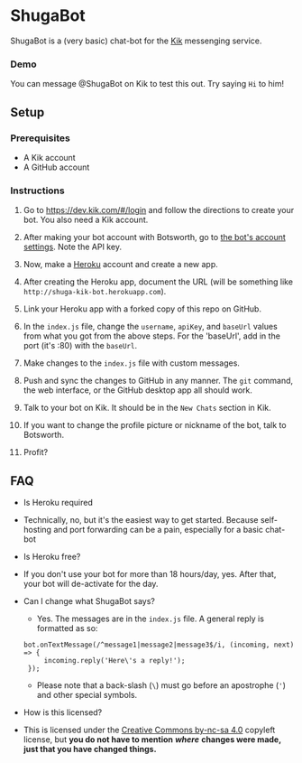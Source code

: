 # ShugaBot

ShugaBot is a (very basic) chat-bot for the [Kik](https://www.kik.com/) messenging service.

### Demo

You can message @ShugaBot on Kik to test this out. Try saying `Hi` to him!

## Setup

### Prerequisites

- A Kik account
- A GitHub account

### Instructions

1) Go to https://dev.kik.com/#/login and follow the directions to create your bot. You also need a Kik account.

2) After making your bot account with Botsworth, go to [the bot's account settings](https://dev.kik.com/#/engine/). Note the API key.

3) Now, make a [Heroku](https://heroku.com) account and create a new app.

4) After creating the Heroku app, document the URL (will be something like `http://shuga-kik-bot.herokuapp.com`).

5) Link your Heroku app with a forked copy of this repo on GitHub.

6) In the `index.js` file, change the `username`, `apiKey`, and `baseUrl` values from what you got from the above steps. For the 'baseUrl', add in the port (it's :80) with the `baseUrl`.

7) Make changes to the `index.js` file with custom messages.

8) Push and sync the changes to GitHub in any manner. The `git` command, the web interface, or the GitHub desktop app all should work.

9) Talk to your bot on Kik. It should be in the `New Chats` section in Kik.

10) If you want to change the profile picture or nickname of the bot, talk to Botsworth.

11) Profit?

## FAQ

- Is Heroku required
 - Technically, no, but it's the easiest way to get started. Because self-hosting and port forwarding can be a pain, especially for a basic chat-bot
- Is Heroku free?
 - If you don't use your bot for more than 18 hours/day, yes. After that, your bot will de-activate for the day.
- Can I change what ShugaBot says?
  - Yes. The messages are in the `index.js` file. A general reply is formatted as so:
  ```
  bot.onTextMessage(/^message1|message2|message3$/i, (incoming, next) => {
       incoming.reply('Here\'s a reply!');
   });
  ```
   - Please note that a back-slash (`\`) must go before an apostrophe (`'`) and other special symbols.


- How is this licensed?
 - This is licensed under the [Creative Commons by-nc-sa 4.0](http://creativecommons.org/licenses/by-nc-sa/4.0/) copyleft license, but **you do not have to mention** ***where*** **changes were made, just that you have changed things.**
